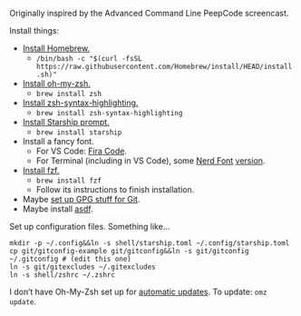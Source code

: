 Originally inspired by the Advanced Command Line PeepCode screencast.

Install things:

- [Install Homebrew.](https://brew.sh)
  - `/bin/bash -c "$(curl -fsSL https://raw.githubusercontent.com/Homebrew/install/HEAD/install.sh)"`
- [Install oh-my-zsh.](https://github.com/ohmyzsh/ohmyzsh/wiki/Installing-ZSH#how-to-install-zsh-on-many-platforms)
  - `brew install zsh`
- [Install zsh-syntax-highlighting.](https://github.com/zsh-users/zsh-syntax-highlighting/blob/master/INSTALL.md)
  - `brew install zsh-syntax-highlighting`
- [Install Starship prompt.](https://starship.rs/#quick-install)
  - `brew install starship`
- Install a fancy font.
  - For VS Code: [Fira Code](https://github.com/tonsky/FiraCode#download--install).
  - For Terminal (including in VS Code), some [Nerd Font](https://www.nerdfonts.com/font-downloads) [version](https://github.com/ryanoasis/nerd-fonts/tree/master/patched-fonts/FiraCode/Regular).
- [Install fzf.](https://github.com/junegunn/fzf/#using-homebrew-or-linuxbrew)
  - `brew install fzf`
  - Follow its instructions to finish installation.
- Maybe [set up GPG stuff for Git](https://github.com/trey/dotfiles/commit/59b5a834a8079778f70b013f929f1f1d9b97d12a).
- Maybe install [asdf](https://asdf-vm.com).

Set up configuration files. Something like…

```shell
mkdir -p ~/.config&&ln -s shell/starship.toml ~/.config/starship.toml
cp git/gitconfig-example git/gitconfig&&ln -s git/gitconfig ~/.gitconfig # (edit this one)
ln -s git/gitexcludes ~/.gitexcludes
ln -s shell/zshrc ~/.zshrc
```

I don’t have Oh-My-Zsh set up for [automatic updates](https://github.com/ohmyzsh/ohmyzsh/wiki/Settings#disable_auto_update). To update: `omz update`.
